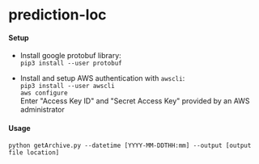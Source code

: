 # prediction-loc

#### Setup
* Install google protobuf library:  
`pip3 install --user protobuf`

* Install and setup AWS authentication with `awscli`:  
`pip3 install --user awscli`  
`aws configure`  
Enter "Access Key ID" and "Secret Access Key" provided by an AWS administrator

#### Usage

`python getArchive.py --datetime [YYYY-MM-DDTHH:mm] --output [output file location]`

